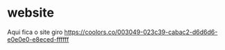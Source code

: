 # website
Aqui fica o site giro
https://coolors.co/003049-023c39-cabac2-d6d6d6-e0e0e0-e8eced-ffffff
